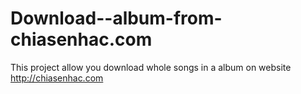Download--album-from-chiasenhac.com
===================================

This project allow you download whole songs in a album on website http://chiasenhac.com
